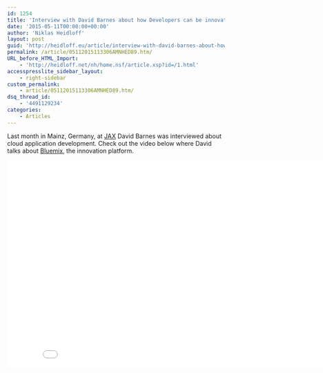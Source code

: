 ```yaml
---
id: 1254
title: 'Interview with David Barnes about how Developers can be innovative with Bluemix'
date: '2015-05-11T00:00:00+00:00'
author: 'Niklas Heidloff'
layout: post
guid: 'http://heidloff.eu/article/interview-with-david-barnes-about-how-developers-can-be-innovative-with-bluemix/'
permalink: /article/05112015113306AMNHED89.htm/
URL_before_HTML_Import:
    - 'http://heidloff.net/nh/home.nsf/article.xsp?id=/1.html'
accesspresslite_sidebar_layout:
    - right-sidebar
custom_permalink:
    - article/05112015113306AMNHED89.htm/
dsq_thread_id:
    - '4491129234'
categories:
    - Articles
---
```


Last month in Mainz, Germany, at [JAX](http://heidloff.net/nh/home.nsf/article.xsp?id=24.04.2015085153NHEA3G.htm) David Barnes was interviewed about cloud application development. Check out the video below where David talks about [Bluemix](http://bluemix.net), the innovation platform.

<iframe allowfullscreen="" frameborder="0" height="480" src="//www.youtube.com/embed/p66LPcQNjHg" width="853"></iframe>